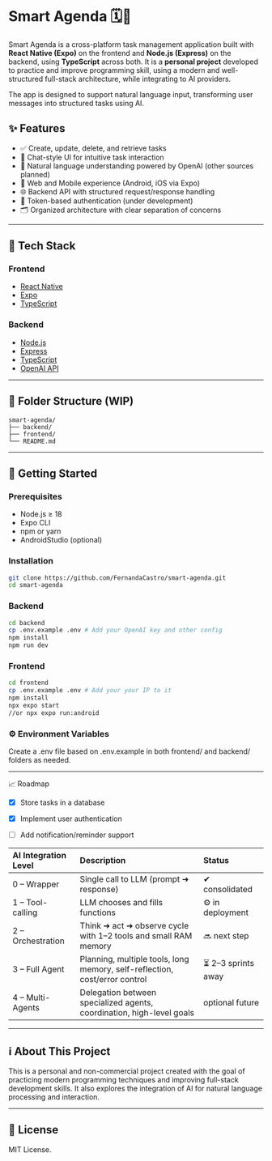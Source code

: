 # Smart Agenda  🗓️💬

Smart Agenda is a cross-platform task management application built with **React Native (Expo)** on the frontend and **Node.js (Express)** on the backend, using **TypeScript** across both. 
It is a **personal project** developed to practice and improve programming skill, using a modern and well-structured full-stack architecture, while integrating to AI providers.

The app is designed to support natural language input, transforming user messages into structured tasks using AI.

## ✨ Features

- ✅ Create, update, delete, and retrieve tasks
- 💬 Chat-style UI for intuitive task interaction
- 🧠 Natural language understanding powered by OpenAI (other sources planned)
- 📱 Web and Mobile experience (Android, iOS via Expo)
- 🌐 Backend API with structured request/response handling
- 🔐 Token-based authentication (under development)
- 🗂️ Organized architecture with clear separation of concerns

---


## 🧪 Tech Stack

### Frontend
- [React Native](https://reactnative.dev/)
- [Expo](https://expo.dev/)
- [TypeScript](https://www.typescriptlang.org/)

### Backend
- [Node.js](https://nodejs.org/)
- [Express](https://expressjs.com/)
- [TypeScript](https://www.typescriptlang.org/)
- [OpenAI API](https://platform.openai.com/docs/)

---

## 📁 Folder Structure (WIP)

```
smart-agenda/ 
├── backend/   
├── frontend/
└── README.md
```

---

## 🚀 Getting Started

### Prerequisites

- Node.js ≥ 18
- Expo CLI
- npm or yarn
- AndroidStudio (optional)

### Installation

```bash
git clone https://github.com/FernandaCastro/smart-agenda.git
cd smart-agenda
```

### Backend
```bash
cd backend
cp .env.example .env # Add your OpenAI key and other config
npm install
npm run dev
```

### Frontend
```bash
cd frontend
cp .env.example .env # Add your your IP to it
npm install
npx expo start
//or npx expo run:android
```

### ⚙️ Environment Variables
Create a .env file based on .env.example in both frontend/ and backend/ folders as needed.

---

📈 Roadmap      
 - [X] Store tasks in a database

 - [X] Implement user authentication

 - [ ] Add notification/reminder support


| AI Integration Level             | Description                                                                | Status            |
|:------------------|:---------------------------------------------------------------------------|:--------------------|
| 0 – Wrapper       | Single call to LLM (prompt ➜ response)                                     | ✔ consolidated      |
|1 – Tool-calling   | LLM chooses and fills functions                                            | ⚙️ in deployment     |
|2 – Orchestration  | Think ➜ act ➜ observe cycle with 1–2 tools and small RAM memory            | 🔜 next step        |
|3 – Full Agent     | Planning, multiple tools, long memory, self-reflection, cost/error control | ⏳ 2–3 sprints away |
|4 – Multi-Agents   | Delegation between specialized agents, coordination, high-level goals      | optional future     |


---

## ℹ️ About This Project
This is a personal and non-commercial project created with the goal of practicing modern programming techniques and improving full-stack development skills. It also explores the integration of AI for natural language processing and interaction.

---

## 🪪 License
MIT License.
